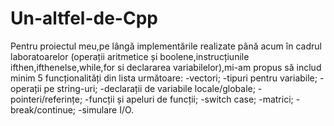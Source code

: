 # Un-altfel-de-Cpp
Pentru proiectul meu,pe lângă implementările realizate până acum în cadrul laboratoarelor (operații aritmetice și boolene,instrucțiunile ifthen,ifthenelse,while,for si declararea variabilelor),mi-am propus să includ minim 5 funcționalități din lista următoare:
-vectori;
-tipuri pentru variabile;
-operații pe string-uri;
-declarații de variabile locale/globale;
-pointeri/referințe;
-funcții și apeluri de funcții;
-switch case;
-matrici;
-break/continue;
-simulare I/O.
